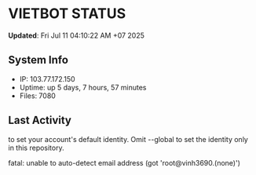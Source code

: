 # VIETBOT STATUS
**Updated**: Fri Jul 11 04:10:22 AM +07 2025

## System Info
- IP: 103.77.172.150
- Uptime: up 5 days, 7 hours, 57 minutes
- Files: 7080

## Last Activity

to set your account's default identity.
Omit --global to set the identity only in this repository.

fatal: unable to auto-detect email address (got 'root@vinh3690.(none)')
